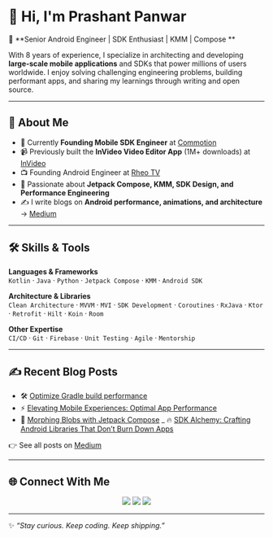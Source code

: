 # 👋 Hi, I'm Prashant Panwar  

🚀 **Senior Android Engineer | SDK Enthusiast | KMM | Compose **

With 8 years of experience, I specialize in architecting and developing **large-scale mobile applications** and SDKs that power millions of users worldwide. I enjoy solving challenging engineering problems, building performant apps, and sharing my learnings through writing and open source.

---

## 🔭 About Me  
- 💼 Currently **Founding Mobile SDK Engineer** at [Commotion](https://gocommotion.com/)  
- 📹 Previously built the **InVideo Video Editor App** (1M+ downloads) at [InVideo](https://invideo.io/)
- 📺 Founding Android Engineer at [Rheo TV](https://www.linkedin.com/company/rheo-tv/)  
- 🌱 Passionate about **Jetpack Compose, KMM, SDK Design, and Performance Engineering**  
- ✍️ I write blogs on **Android performance, animations, and architecture** → [Medium](https://medium.com/@prashant.panwar777)  

---

## 🛠️ Skills & Tools  

**Languages & Frameworks**  
`Kotlin` · `Java` · `Python` · `Jetpack Compose` · `KMM` · `Android SDK`  

**Architecture & Libraries**  
`Clean Architecture` · `MVVM` · `MVI` · `SDK Development` · `Coroutines` · `RxJava` · `Ktor` · `Retrofit` · `Hilt` · `Koin` · `Room`  

**Other Expertise**  
`CI/CD` · `Git` · `Firebase` · `Unit Testing` · `Agile` · `Mentorship`  

---

## ✍️ Recent Blog Posts
- 🛠️ [Optimize Gradle build performance](https://medium.com/@prashant.panwar777/optimize-gradle-build-performance-a767bba13d45)  
- ⚡ [Elevating Mobile Experiences: Optimal App Performance](https://medium.com/@prashant.panwar777/optimising-android-app-performance-best-practices-and-strategies-878d7b7719c6)  
- 🎨 [Morphing Blobs with Jetpack Compose](https://medium.com/@prashant.panwar777/morphing-blobs-with-jetpack-compose-from-circle-to-organic-waves-901759190d3b)
_ 🔥 [SDK Alchemy: Crafting Android Libraries That Don’t Burn Down Apps](https://medium.com/@prashant.panwar777/sdk-alchemy-crafting-android-libraries-that-dont-burn-down-apps-ea0f7ca8bd07)  

👉 See all posts on [Medium](https://medium.com/@prashant.panwar777)  

---

## 🌐 Connect With Me  

<p align="center">
  <a href="https://www.linkedin.com/in/prashant-panwar"><img src="https://img.shields.io/badge/-LinkedIn-0077B5?style=for-the-badge&logo=Linkedin&logoColor=white"></a>
  <a href="https://medium.com/@prashant.panwar777"><img src="https://img.shields.io/badge/-Medium-12100E?style=for-the-badge&logo=Medium&logoColor=white"></a>
  <a href="mailto:prashantpanwar777@gmail.com"><img src="https://img.shields.io/badge/-Gmail-D14836?style=for-the-badge&logo=Gmail&logoColor=white"></a>
</p>  

---

✨ *“Stay curious. Keep coding. Keep shipping.”*  
